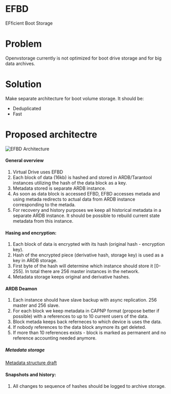 # EFBD
EFficient Boot Storage

# Problem
Openvstorage currently is not optimized for boot drive storage and for big data archives. 

# Solution

Make separate architecture for boot volume storage.
It should be:
* Deduplicated
* Fast 

# Proposed architectre

![EFBD Architecture](https://docs.google.com/drawings/d/1XH0dqAPFfoNBUaA4A4Si7HnhFU_0xP0wFrJFvWig5iI/pub?w=1149&h=634 "EFBD Architecture")

#### General overview
1. Virtual Drive uses EFBD
2. Each block of data (16kb) is hashed and stored in ARDB/Tarantool instances utilizing the hash of the data block as a key.
3. Metadata stored is separate ARDB instance.
4. As soon as data block is accessed EFBD, EFBD accesses metada and using metada redirects to actual data from ARDB instance corresponding to the metada.
5. For recovery and history purposes we keep all historical metadata in a separate ARDB instance. It should be possible to rebuild current state metadata from this instance. 

#### Hasing and encryption:

1. Each block of data is encrypted with its hash (original hash - encryption key).
2. Hash of the encrypted piece (derivative hash, storage key) is used as a key in ARDB storage.
3. First byte of the hash will determine which instance should store it [0-255]. In total there are 256 master instances in the network.
4. Metadata storage keeps original and derivative hashes. 

#### ARDB Deamon
1. Each instance should have slave backup with async replication. 256 master and 256 slave.
2. For each block we keep metadata in CAPNP format (propose better if possible) with a references to up to 10 current users of the data.
3. Block metada keeps back referneces to which device is uses the data.
4. If nobody references to the data block anymore its get deleted.
5. If more than 10 references exists - block is marked as permanent and no reference accounting needed anymore.

##### Metadata storage 
[Metadata structure draft](https://docs.google.com/a/greenitglobe.com/spreadsheets/d/13MmEJ0OPdlovPn54ZJ-vLDtlGKYWw9EmkhST5GY0Wtc/edit?usp=sharing)

#### Snapshots and history: 
1. All changes to sequence of hashes should be logged to archive storage.

